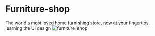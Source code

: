 # Furniture-shop
The world's most loved home furnishing store, now at your fingertips.
learning the UI design
![furniture_shop](https://github.com/kujwal710329/Furniture-shop/assets/66902881/dec24519-34cd-4210-885e-249d6c8374b0)
